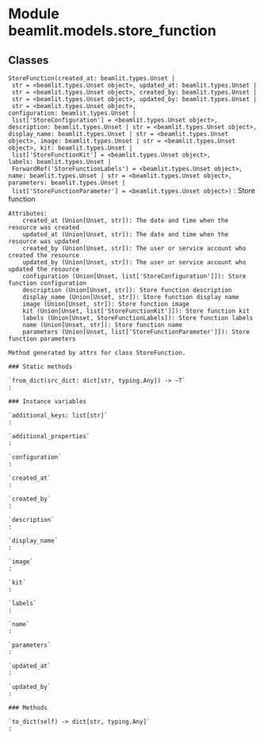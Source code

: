 Module beamlit.models.store_function
====================================

Classes
-------

`StoreFunction(created_at: beamlit.types.Unset | str = <beamlit.types.Unset object>, updated_at: beamlit.types.Unset | str = <beamlit.types.Unset object>, created_by: beamlit.types.Unset | str = <beamlit.types.Unset object>, updated_by: beamlit.types.Unset | str = <beamlit.types.Unset object>, configuration: beamlit.types.Unset | list['StoreConfiguration'] = <beamlit.types.Unset object>, description: beamlit.types.Unset | str = <beamlit.types.Unset object>, display_name: beamlit.types.Unset | str = <beamlit.types.Unset object>, image: beamlit.types.Unset | str = <beamlit.types.Unset object>, kit: beamlit.types.Unset | list['StoreFunctionKit'] = <beamlit.types.Unset object>, labels: beamlit.types.Unset | ForwardRef('StoreFunctionLabels') = <beamlit.types.Unset object>, name: beamlit.types.Unset | str = <beamlit.types.Unset object>, parameters: beamlit.types.Unset | list['StoreFunctionParameter'] = <beamlit.types.Unset object>)`
:   Store function
    
    Attributes:
        created_at (Union[Unset, str]): The date and time when the resource was created
        updated_at (Union[Unset, str]): The date and time when the resource was updated
        created_by (Union[Unset, str]): The user or service account who created the resource
        updated_by (Union[Unset, str]): The user or service account who updated the resource
        configuration (Union[Unset, list['StoreConfiguration']]): Store function configuration
        description (Union[Unset, str]): Store function description
        display_name (Union[Unset, str]): Store function display name
        image (Union[Unset, str]): Store function image
        kit (Union[Unset, list['StoreFunctionKit']]): Store function kit
        labels (Union[Unset, StoreFunctionLabels]): Store function labels
        name (Union[Unset, str]): Store function name
        parameters (Union[Unset, list['StoreFunctionParameter']]): Store function parameters
    
    Method generated by attrs for class StoreFunction.

    ### Static methods

    `from_dict(src_dict: dict[str, typing.Any]) ‑> ~T`
    :

    ### Instance variables

    `additional_keys: list[str]`
    :

    `additional_properties`
    :

    `configuration`
    :

    `created_at`
    :

    `created_by`
    :

    `description`
    :

    `display_name`
    :

    `image`
    :

    `kit`
    :

    `labels`
    :

    `name`
    :

    `parameters`
    :

    `updated_at`
    :

    `updated_by`
    :

    ### Methods

    `to_dict(self) ‑> dict[str, typing.Any]`
    :